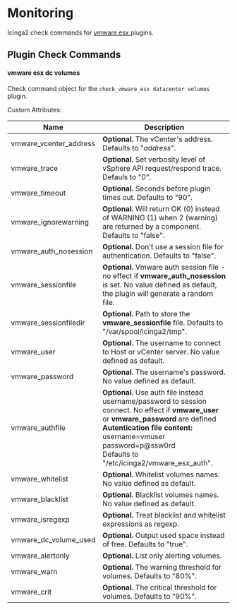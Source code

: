 Monitoring
==========

Icinga2 check commands for <a href="https://github.com/BaldMansMojo/check_vmware_esx"> vmware esx </a> plugins.

## <a id="plugin-check-commands"></a> Plugin Check Commands

#### <a id="plugin-check-command-vmware-esx-dc-volumes"></a> vmware esx dc volumes

Check command object for the `check_vmware_esx datacenter volumes` plugin.

Custom Attributes:


Name                    | Description
------------------------|--------------
vmware_vcenter_address  | **Optional.** The vCenter's address. Defaults to "$address$".
vmware_trace            | **Optional.** Set verbosity level of vSphere API request/respond trace. Defauls to "0".
vmware_timeout          | **Optional.** Seconds before plugin times out. Defaults to "90".
vmware_ignorewarning    | **Optional.** Will return OK (0) instead of WARNING (1) when 2 (warning) are returned by a component. Defaults to "false". 
vmware_auth_nosession   | **Optional.** Don't use a session file for authentication. Defaults to "false".
vmware_sessionfile      | **Optional.** Vmware auth session file - no effect if **vmware_auth_nosession** is set. No value defined as default, the plugin will generate a random file.
vmware_sessionfiledir   | **Optional.** Path to store the **vmware_sessionfile** file. Defaults to "/var/spool/icinga2/tmp".
vmware_user             | **Optional.** The username to connect to Host or vCenter server. No value defined as default.
vmware_password         | **Optional.** The username's password. No value defined as default.
vmware_authfile         | **Optional.** Use auth file instead username/password to session connect. No effect if **vmware_user** or **vmware_password** are defined <br> **Autentication file content:** <br>  username=vmuser <br> password=p@ssw0rd <br>  Defaults to "/etc/icinga2/vmware_esx_auth".
vmware_whitelist        | **Optional.** Whitelist volumes names. No value defined as default.
vmware_blacklist        | **Optional.** Blacklist volumes names. No value defined as default.
vmware_isregexp         | **Optional.** Treat blacklist and whitelist expressions as regexp.
vmware_dc_volume_used   | **Optional.** Output used space instead of free. Defaults to "true".
vmware_alertonly        | **Optional.** List only alerting volumes. 
vmware_warn             | **Optional.** The warning threshold for volumes. Defaults to "80%".
vmware_crit             | **Optional.** The critical threshold for volumes. Defaults to "90%".

